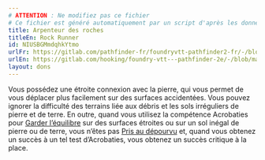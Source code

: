 ```yaml
---
# ATTENTION : Ne modifiez pas ce fichier
# Ce fichier est généré automatiquement par un script d'après les données du module Foundry VTT officiel et de sa traduction
title: Arpenteur des roches
titleEn: Rock Runner
id: NIUSBGMmdqhkYtmo
urlFr: https://gitlab.com/pathfinder-fr/foundryvtt-pathfinder2-fr/-/blob/master/data/feats/NIUSBGMmdqhkYtmo.htm
urlEn: https://gitlab.com/hooking/foundry-vtt---pathfinder-2e/-/blob/master/packs/data/feats.db/rock-runner.json
layout: dons
---
```

Vous possédez une étroite connexion avec la pierre, qui vous permet de vous déplacer plus facilement sur des surfaces accidentées. Vous pouvez ignorer la difficulté des terrains liée aux débris et les sols irréguliers de pierre et de terre. En outre, quand vous utilisez la compétence Acrobaties pour [Garder l’équilibre](../actions/garder-l-équilibre.html) sur des surfaces étroites ou sur un sol inégal de pierre ou de terre, vous n’êtes pas [Pris au dépourvu](../conditions/pris-au-dépourvu.html) et, quand vous obtenez un succès à un tel test d’Acrobaties, vous obtenez un succès critique à la place.
